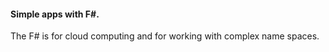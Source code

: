 #### Simple apps with F#.  
The F# is for cloud computing and for working with complex name spaces.

